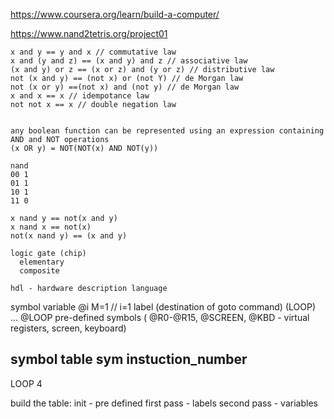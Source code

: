 https://www.coursera.org/learn/build-a-computer/

https://www.nand2tetris.org/project01

```
x and y == y and x // commutative law 
x and (y and z) == (x and y) and z // associative law 
(x and y) or z == (x or z) and (y or z) // distributive law 
not (x and y) == (not x) or (not Y) // de Morgan law 
not (x or y) ==(not x) and (not y) // de Morgan law 
x and x == x // idempotance law 
not not x == x // double negation law 


any boolean function can be represented using an expression containing AND and NOT operations
(x OR y) = NOT(NOT(x) AND NOT(y))

nand
00 1
01 1
10 1
11 0

x nand y == not(x and y)
x nand x == not(x)
not(x nand y) == (x and y)

logic gate (chip)
  elementary
  composite

hdl - hardware description language
```


symbol
  variable
    @i
    M=1 // i=1
  label (destination of goto command)
    (LOOP)
     ...
    @LOOP
  pre-defined symbols ( @R0-@R15, @SCREEN, @KBD - virtual registers, screen, keyboard)


symbol table
sym      instuction_number
----------
LOOP     4

build the table:
  init - pre defined
  first pass - labels
  second pass - variables
